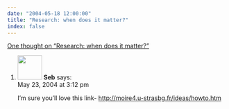 ```yaml
---
date: "2004-05-18 12:00:00"
title: "Research: when does it matter?"
index: false
---
```


[One thought on &ldquo;Research: when does it matter?&rdquo;](/lemire/blog/2004/05-18-research-when-does-it-matter)

<ol class="comment-list">
<li id="comment-21" class="comment even thread-even depth-1">
<div class="comment-author vcard">
<img alt src="https://secure.gravatar.com/avatar/d9a269e6606df722a2614d469d85c225?s=56&#038;d=mm&#038;r=g" srcset="https://secure.gravatar.com/avatar/d9a269e6606df722a2614d469d85c225?s=112&#038;d=mm&#038;r=g 2x" class="avatar avatar-56 photo" height="56" width="56" decoding="async" /> <b class="fn">Seb</b> <span class="says">says:</span> </div>
<div class="comment-metadata"><time datetime="2004-05-23T15:12:32+00:00">May 23, 2004 at 3:12 pm</time></a> </div>
<div class="comment-content">
<p>I&rsquo;m sure you&rsquo;ll love this link- <a href="http://moire4.u-strasbg.fr/ideas/howto.htm" rel="nofollow ugc">http://moire4.u-strasbg.fr/ideas/howto.htm</a></p>
</div>
</li>
</ol>
